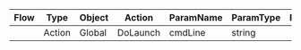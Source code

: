 | Flow | Type   | Object | Action   | ParamName | ParamType | ParamValue |
| ---- | ------ | ------ | -------- | --------- | --------- | ---------- |
|      | Action | Global | DoLaunch | cmdLine   | string    |            |
